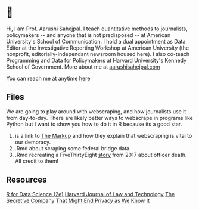 # 👋

Hi, I am Prof. Aarushi Sahejpal. I teach quantitative methods to journalists, policymakers -- and anyone that is not predisposed -- at American University's School of Communication. I hold a dual appointment as Data Editor at the Investigative Reporting Workshop at American University (the nonprofit, editorially-independant newsroom housed here). I also co-teach Programming and Data for Policymakers at Harvard University's Kennedy School of Government. More about me at [aarushisahejpal.com](aarushisahejpal.com)

You can reach me at anytime [here](aarushi@american.edu)

## Files

We are going to play around with webscraping, and how journalists use it from day-to-day. There are likely better ways to webscrape in programs like Python but I want to show you how to do it in R because its a good star. 

1. is a link to [The Markup](https://themarkup.org/news/2020/12/03/why-web-scraping-is-vital-to-democracy) and how they explain that webscraping is vital to our demoracy.
2. .Rmd about scraping some federal bridge data.
3. .Rmd recreating a FiveThirtyEight [story](https://fivethirtyeight.com/features/the-dallas-shooting-was-among-the-deadliest-for-police-in-u-s-history/) from 2017 about officer death. All credit to them!

## Resources

[R for Data Science (2e)](https://r4ds.hadley.nz/webscraping#fnref2)
[Harvard Journal of Law and Technology](https://jolt.law.harvard.edu/assets/articlePDFs/v34/6.-Xiao-Bad-Bots-Regulating-the-Scraping-of-Public-Personal-Information-edit.pdf)
[The Secretive Company That Might End Privacy as We Know It](https://www.nytimes.com/2020/01/18/technology/clearview-privacy-facial-recognition.html)
